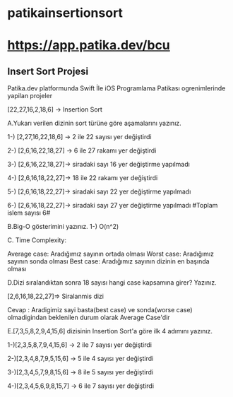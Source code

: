 # patikainsertionsort
# https://app.patika.dev/bcu

## Insert Sort Projesi
Patika.dev platformunda Swift İle iOS Programlama Patikası ogrenimlerinde yapilan projeler 

[22,27,16,2,18,6] -> Insertion Sort

A.Yukarı verilen dizinin sort türüne göre aşamalarını yazınız. 

1-) [2,27,16,22,18,6] -> 2 ile 22 sayısı yer değiştirdi 

2-) [2,6,16,22,18,27] ->  6 ile 27 rakamı yer değiştirdi

3-) [2,6,16,22,18,27]-> siradaki sayı 16 yer değiştirme yapılmadı

4-) [2,6,16,18,22,27]->  18 ile 22 rakamı yer değiştirdi

5-) [2,6,16,18,22,27]-> siradaki sayı 22 yer değiştirme yapılmadı

6-) [2,6,16,18,22,27]-> siradaki sayı 27 yer değiştirme yapılmadı
#Toplam islem sayısı 6#

B.Big-O gösterimini yazınız.
1-) O(n^2)

C. Time Complexity: 

Average case: Aradığımız sayının ortada olması
Worst case: Aradığımız sayının sonda olması
Best case: Aradığımız sayının dizinin en başında olması


D.Dizi sıralandıktan sonra 18 sayısı hangi case kapsamına girer? Yazınız.

[2,6,16,18,22,27]=> Siralanmis dizi 

Cevap : Aradigimiz sayi basta(best case) ve sonda(worse case) olmadigindan beklenilen durum olarak Average Case'dir 

E.[7,3,5,8,2,9,4,15,6] dizisinin Insertion Sort'a göre ilk 4 adımını yazınız.

1-)[2,3,5,8,7,9,4,15,6] -> 2 ile 7 sayısı yer değiştirdi 

2-)[2,3,4,8,7,9,5,15,6] -> 5 ile 4 sayısı yer değiştirdi

3-)[2,3,4,5,7,9,8,15,6] -> 8 ile 5 sayısı yer değiştirdi

4-)[2,3,4,5,6,9,8,15,7] -> 6 ile 7 sayısı yer değiştirdi
